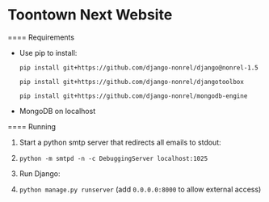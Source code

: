 # Toontown Next Website

====
Requirements
 - Use pip to install:

    `pip install git+https://github.com/django-nonrel/django@nonrel-1.5`
    
    `pip install git+https://github.com/django-nonrel/djangotoolbox`
    
    `pip install git+https://github.com/django-nonrel/mongodb-engine`

 - MongoDB on localhost
 
====
Running

 1. Start a python smtp server that redirects all emails to stdout:
 2. 
    `python -m smtpd -n -c DebuggingServer localhost:1025`
 
 2. Run Django:
 3. 
    `python manage.py runserver` (add `0.0.0.0:8000` to allow external access)
